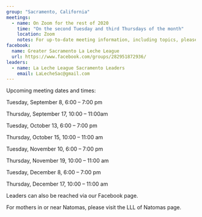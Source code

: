 ```yaml
---
group: "Sacramento, California"
meetings:
  - name: On Zoom for the rest of 2020
    time: "On the second Tuesday and third Thursdays of the month"
    location: Zoom
    notes: For up-to-date meeting information, including topics, please visit the La Leche League of Auburn Facebook page.
facebook: 
  name: Greater Sacramento La Leche League
  url: https://www.facebook.com/groups/282951872936/
leaders:
  - name: La Leche League Sacramento Leaders
    email: LaLecheSac@gmail.com
---
```

Upcoming meeting dates and times:

Tuesday, September 8, 6:00 – 7:00 pm

Thursday, September 17, 10:00 – 11:00am 

Tuesday, October 13, 6:00 – 7:00 pm

Thursday, October 15, 10:00 – 11:00 am 

Tuesday, November 10, 6:00 – 7:00 pm

Thursday, November 19, 10:00 – 11:00 am

Tuesday, December 8, 6:00 – 7:00 pm

Thursday, December 17, 10:00 – 11:00 am 

Leaders can also be reached via our Facebook page.

For mothers in or near Natomas, please visit the LLL of Natomas page.